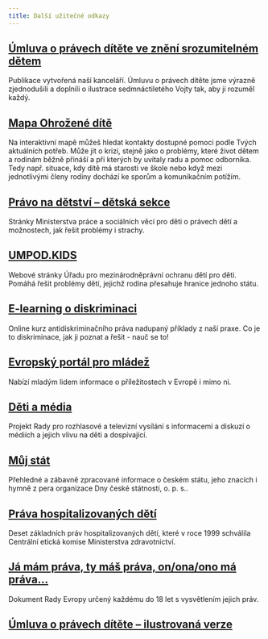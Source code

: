 ```yaml
---
title: Další užitečné odkazy
---
```

## [Úmluva o právech dítěte ve znění srozumitelném dětem](/media/umluva_o_pravech_ditete_web_pdf.pdf)

Publikace vytvořená naší kanceláří. Úmluvu o právech dítěte jsme výrazně zjednodušili a doplnili o ilustrace sedmnáctiletého Vojty tak, aby jí rozuměl každý. 

## [Mapa Ohrožené dítě](ohrozenedite.cz)

Na interaktivní mapě můžeš hledat kontakty dostupné pomoci podle Tvých aktuálních potřeb. Může jít o krizi, stejně jako o problémy, které život dětem a rodinám běžně přináší a při kterých by uvítaly radu a pomoc odborníka. Tedy např. situace, kdy dítě má starosti ve škole nebo když mezi jednotlivými členy rodiny dochází ke sporům a komunikačním potížím.

## [Právo na dětství – dětská sekce](pravonadetstvi.cz/deti/)

Stránky Ministerstva práce a sociálních věcí pro děti o právech dětí a možnostech, jak řešit problémy i strachy.

## [UMPOD.KIDS](https://kids.umpod.cz/)

Webové stránky Úřadu pro mezinárodněprávní ochranu dětí pro děti. Pomáhá řešit problémy dětí, jejichž rodina přesahuje hranice jednoho státu.

## [E-learning o diskriminaci](diskriminace.netventic.net)

Online kurz antidiskriminačního práva nadupaný příklady z naší praxe. Co je to diskriminace, jak ji poznat a řešit - nauč se to!

## [Evropský portál pro mládež](www.europa.eu/youth/home_cs)

Nabízí mladým lidem informace o příležitostech v Evropě i mimo ni.

## [Děti a média](www.deti-a-media.cz)

Projekt Rady pro rozhlasové a televizní vysílání s informacemi a diskuzí o médiích a jejich vlivu na děti a dospívající.

## [Můj stát](http://www.mujstat.cz/muj_stat.aspx)

Přehledné a zábavně zpracované informace o českém státu, jeho znacích i hymně z pera organizace Dny české státnosti, o. p. s..

## [Práva hospitalizovaných dětí](www.mpsv.cz/web/cz/prava-hospitalizovanych-deti)

Deset základních práv hospitalizovaných dětí, které v roce 1999 schválila Centrální etická komise Ministerstva zdravotnictví.

## [Já mám práva, ty máš práva, on/ona/ono má práva…](https://www.coe.int/t/dg3/children/News/20th%20Anniversary%20UN%20CRC_files/BrochureCR_Cz.pdf)

Dokument Rady Evropy určený každému do 18 let s vysvětlením jejich práv.

## [Úmluva o právech dítěte – ilustrovaná verze](http://www.pravonadetstvi.cz/tvoje-prava/umluva-o-pravech-ditete-1/prava-deti/ilustrovana-umluva-o-pravech-ditete/)